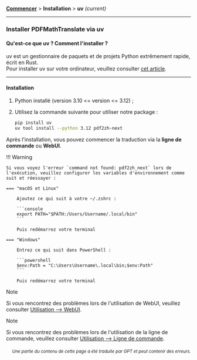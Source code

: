 [**Commencer**](./getting-started.md) > **Installation** > **uv** _(current)_

---

### Installer PDFMathTranslate via uv

#### Qu'est-ce que uv ? Comment l'installer ?

uv est un gestionnaire de paquets et de projets Python extrêmement rapide, écrit en Rust.
<br>
Pour installer uv sur votre ordinateur, veuillez consulter [cet article](https://docs.astral.sh/uv/getting-started/installation/).

---

#### Installation

1. Python installé (version 3.10 <= version <= 3.12) ;

2. Utilisez la commande suivante pour utiliser notre package :

    ```bash
    pip install uv
    uv tool install --python 3.12 pdf2zh-next
    ```

Après l'installation, vous pouvez commencer la traduction via la **ligne de commande** ou **WebUI**.

!!! Warning

    Si vous voyez l'erreur `command not found: pdf2zh_next` lors de l'exécution, veuillez configurer les variables d'environnement comme suit et réessayer :

    === "macOS et Linux"

        Ajoutez ce qui suit à votre ~/.zshrc :

        ```console
        export PATH="$PATH:/Users/Username/.local/bin"
        ```

        Puis redémarrez votre terminal

    === "Windows"

        Entrez ce qui suit dans PowerShell :

        ```powershell
        $env:Path = "C:\Users\Username\.local\bin;$env:Path"
        ```

        Puis redémarrez votre terminal

> [!NOTE]
> Si vous rencontrez des problèmes lors de l'utilisation de WebUI, veuillez consulter [Utilisation --> WebUI](./USAGE_webui.md).

> [!NOTE]
> Si vous rencontrez des problèmes lors de l'utilisation de la ligne de commande, veuillez consulter [Utilisation --> Ligne de commande](./USAGE_commandline.md).

<div align="right"> 
<h6><small>Une partie du contenu de cette page a été traduite par GPT et peut contenir des erreurs.</small></h6>